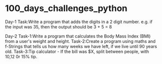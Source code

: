 # 100_days_challenges_python

Day-1 
Task:Write a program that adds the digits in a 2 digit number. e.g. if the input was 35, then the output should be 3 + 5 = 8

Day-2
Task-1:Write a program that calculates the Body Mass Index (BMI) from a user's weight and height.
Task-2:Create a program using maths and f-Strings that tells us how many weeks we have left, if we live until 90 years old.
Task-3:Tip calculator - If the bill was $X, split between  people, with 10,12 0r 15% tip. 
